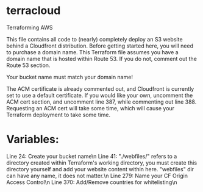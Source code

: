 # terracloud
Terraforming AWS

This file contains all code to (nearly) completely deploy an S3 website behind a Cloudfront distribution. Before getting started here, you will need to purchase a domain name. This Terraform file assumes you have a domain name that is hosted within Route 53. If you do not, comment out the Route 53 section.

Your bucket name must match your domain name!

The ACM certificate is already commented out, and Cloudfront is currently set to use a default certificate. If you would like your own, uncomment the ACM cert section, and uncomment line 387, while commenting out line 388. Requesting an ACM cert will take some time, which will cause your Terraform deployment to take some time.

# Variables:
Line 24: Create your bucket name\n
Line 41: "./webfiles/" refers to a directory created within Terraform's working directory, you must create this directory yourself and add your website content within here. "webfiles" dir can have any name, it does not matter.\n
Line 279: Name your CF Origin Access Control\n
Line 370: Add/Remove countries for whitelisting\n
